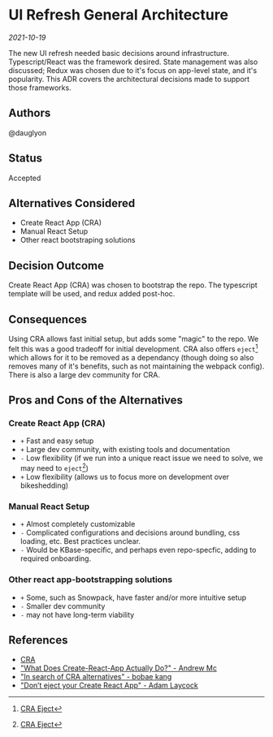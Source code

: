 <!-- Short descriptive title -->
# UI Refresh General Architecture 

<!-- Date -->
*2021-10-19*

<!-- Summary -->
The new UI refresh needed basic decisions around infrastructure. Typescript/React was the framework desired. State management was also discussed; Redux was chosen due to it's focus on app-level state, and it's popularity. This ADR covers the architectural decisions made to support those frameworks.

## Authors <!-- GitHub Username(s) -->
@dauglyon

## Status <!-- Status of this ADR -->
Accepted

## Alternatives Considered <!-- Short list of considered alternatives, should include the chosen path -->
- Create React App (CRA)
- Manual React Setup
- Other react bootstraping solutions

## Decision Outcome <!-- Summary of the decision -->
Create React App (CRA) was chosen to bootstrap the repo. The typescript template will be used, and redux added post-hoc.

## Consequences <!-- Summary of the decision -->
Using CRA allows fast initial setup, but adds some "magic" to the repo. We felt this was a good tradeoff for initial development. CRA also offers `eject`[^1] which allows for it to be removed as a dependancy (though doing so also removes many of it's benefits, such as not maintaining the webpack config). There is also a large dev community for CRA. 

## Pros and Cons of the Alternatives <!-- List Pros/Cons of each considered alternative -->

### Create React App (CRA)
- `+` Fast and easy setup
- `+` Large dev community, with existing tools and documentation
- `-` Low flexibility (if we run into a unique react issue we need to solve, we may need to `eject`[^1])
- `+` Low flexibility (allows us to focus more on development over bikeshedding)

### Manual React Setup
- `+` Almost completely customizable
- `-` Complicated configurations and decisions around bundling, css loading, etc. Best practices unclear.
- `-` Would be KBase-specific, and perhaps even repo-specfic, adding to required onboarding.

### Other react app-bootstrapping solutions
- `+` Some, such as Snowpack, have faster and/or more intuitive setup
- `-` Smaller dev community
- `-` may not have long-term viability

## References <!-- List any relevant resources about the ADR, consider using footnotes as below where useful -->
- [CRA](https://create-react-app.dev/)
- ["What Does Create-React-App Actually Do?" - Andrew Mc](https://levelup.gitconnected.com/what-does-create-react-app-actually-do-73c899443d61)
- ["In search of CRA alternatives" - bobae kang](https://bobaekang.com/blog/in-search-of-cra-alternatives/)
- ["Don’t eject your Create React App" - Adam Laycock](https://medium.com/curated-by-versett/dont-eject-your-create-react-app-b123c5247741)
[^1]: [CRA Eject](https://create-react-app.dev/docs/available-scripts/#npm-run-eject)
